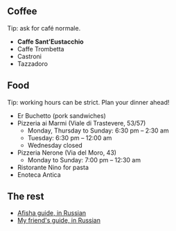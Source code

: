 ## Coffee

Tip: ask for café normale.

* **Caffe Sant'Eustacchio**
* Caffe Trombetta
* Castroni
* Tazzadoro

## Food

Tip: working hours can be strict. Plan your dinner ahead!

* Er Buchetto (pork sandwiches)
* Pizzeria ai Marmi (Viale di Trastevere, 53/57)
  * Monday, Thursday to Sunday: 6:30 pm – 2:30 am
  * Tuesday: 6:30 pm – 12:00 am
  * Wednesday closed
* Pizzeria Nerone (Via del Moro, 43)
  * Monday to Sunday: 7:00 pm – 12:30 am
* Ristorante Nino for pasta
* Enoteca Antica


## The rest

* [Afisha guide, in Russian](https://daily.afisha.ru/eating/6547-vse-dorogi-vedut-v-rim-gastromarshrut-po-stolice-italii/)
* [My friend's guide, in Russian](https://docs.google.com/document/d/1FpYUAGrgf17G0-kpEAaL1g6N9HquL7QWP7ExdfuqyOI/edit?usp=sharing)
